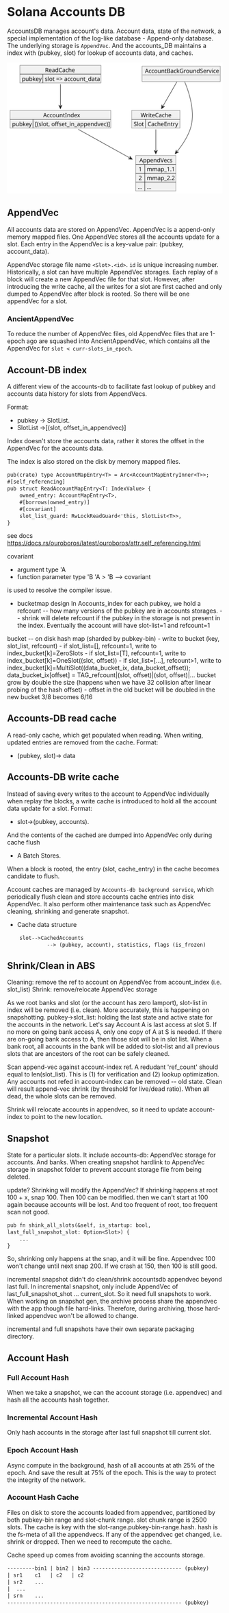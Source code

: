 # Solana Accounts DB

AccountsDB manages account's data. Account data, state of the network, a special
implementation of the log-like database - Append-only database. The underlying
storage is `AppendVec`. And the accounts_DB maintains a index with (pubkey, slot)
for lookup of accounts data, and caches.

![Alt text](./out/accounts_db_diagram/accounts_db_diagram.svg)

## AppendVec

All accounts data are stored on AppendVec. AppendVec is a append-only memory
mapped files. One AppendVec stores all the accounts update for a slot. Each
entry in the AppendVec is a key-value pair: (pubkey, account_data).

AppendVec storage file name `<Slot>.<id>`. `id` is unique increasing number.
Historically, a slot can have multiple AppendVec storages. Each replay of a
block will create a new AppendVec file for that slot. However, after introducing
the write cache, all the writes for a slot are first cached and only dumped to
AppendVec after block is rooted. So there will be one appendVec for a slot.

### AncientAppendVec
To reduce the number of AppendVec files, old AppendVec files that are 1-epoch
ago are squashed into AncientAppendVec, which contains all the AppendVec for
`slot < curr-slots_in_epoch`.

## Account-DB index

A different view of the accounts-db to facilitate fast lookup of pubkey and
accounts data history for slots from AppendVecs.

Format:
- pubkey -> SlotList.
- SlotList ->[(slot, offset_in_appendvec)]

Index doesn't store the accounts data, rather it stores the offset in the
AppendVec for the accounts data.

The index is also stored on the disk by memory mapped files.

```
pub(crate) type AccountMapEntry<T> = Arc<AccountMapEntryInner<T>>;
#[self_referencing]
pub struct ReadAccountMapEntry<T: IndexValue> {
    owned_entry: AccountMapEntry<T>,
    #[borrows(owned_entry)]
    #[covariant]
    slot_list_guard: RwLockReadGuard<'this, SlotList<T>>,
}
```

see docs
https://docs.rs/ouroboros/latest/ouroboros/attr.self_referencing.html

covariant
- argument type 'A
- function parameter type 'B
'A > 'B --> covariant

is used to resolve the compiler issue.

- bucketmap design
In Accounts_index for each pubkey, we hold a refcount -- how many versions of
the pubkey are in accounts storages. -- shrink will delete refcount if the
pubkey in the storage is not present in the index. Eventually the account will
have slot-list=1 and refcount=1

bucket -- on disk hash map (sharded by pubkey-bin)
    - write to bucket (key, slot_list, refcount)
        - if slot_list=[], refcount=1, write to index_bucket[k]=ZeroSlots
        - if slot_list=[T], refcount=1, write to index_bucket[k]=OneSlot((slot, offset))
        - if slot_list=[...], refcount>1, 
            write to index_bucket[k]=MultiSlot((data_bucket_ix,
            data_bucket_offset)); data_bucket_ix[offset] =
            TAG_refcount|(slot, offset)|(slot, offset)|...
bucket grow by double the size (happens when we have 32 collision after linear
probing of the hash offset)
    - offset in the old bucket will be doubled in the new bucket
        3/8 becomes 6/16

## Accounts-DB read cache

A read-only cache, which get populated when reading. When writing, updated entries are removed from the cache.
Format:
- (pubkey, slot)-> data

## Accounts-DB write cache

Instead of saving every writes to the account to AppendVec individually when
replay the blocks, a write cache is introduced to hold all the account data
update for a slot. Format:
- slot->(pubkey, accounts).

And the contents of the cached are dumped into AppendVec only during cache flush
- A Batch Stores.

When a block is rooted, the entry (slot, cache_entry) in the cache becomes
candidate to flush.

Account caches are managed by `Accounts-db background service`, which periodically
flush clean and store accounts cache entries into disk AppendVec. It also
perform other maintenance task such as AppendVec cleaning, shrinking and
generate snapshot.

- Cache data structure
```
    slot-->CachedAccounts
             --> (pubkey, account), statistics, flags (is_frozen)
```

## Shrink/Clean in ABS

Cleaning: remove the ref to account on AppendVec from account_index (i.e. slot_list) 
Shrink: remove/relocate AppendVec storage

As we root banks and slot (or the account has zero lamport), slot-list in index will be removed (i.e. clean). More accurately, this is happening on snapshotting.
pubkey->slot_list: holding the last state and active state for the accounts in the network.
Let's say Account A is last access at slot S. If no more on going bank access A, only one copy of A at S is needed.
If there are on-going bank access to A, then those slot will be in slot list.
When a bank root, all accounts in the bank will be added to slot-list and all previous slots that are ancestors of the root can be safely cleaned.

Scan append-vec against account-index ref. 
A redudant 'ref_count' should equal to len(slot_list). This is (1) for verification and (2) lookup optimization.
Any accounts not refed in account-index can be removed -- old state. Clean will result append-vec shrink (by threshold for live/dead ratio). When all
dead, the whole slots can be removed.

Shrink will relocate accounts in appendvec, so it need to update account-index to point to the new location.

## Snapshot

State for a particular slots. It include accounts-db: AppendVec storage for accounts. And banks.
When creating snapshot hardlink to AppendVec storage in snapshot folder to prevent account storage file from being deleted.

update? Shrinking will modify the AppendVec?
If shrinking happens at root 100 + x, snap 100. Then 100 can be modified. then
we can't start at 100 again because accounts will be lost. And too frequent of
root, too frequent scan not good.

```
pub fn shink_all_slots(&self, is_startup: bool, last_full_snapshot_slot: Option<Slot>) {
    ...
}
```

So, shrinking only happens at the snap, and it will be fine. Appendvec 100 won't
change until next snap 200. If we crash at 150, then 100 is still good.

incremental snapshot didn't do clean/shrink accountsdb appendvec beyond last full.
In incremental snapshot, only include AppendVec of last_full_snapshot_shot ... current_slot. So it need full snapshots to work.
When working on snapshot gen, the archive process share the appendvec with the
app though file hard-links. Therefore, during archiving, those hard-linked
appendvec won't be allowed to change.

incremental and full snapshots have their own separate packaging directory.

## Account Hash

### Full Account Hash
When we take a snapshot, we can the account storage (i.e. appendvec) and hash all the accounts hash together.

### Incremental Account Hash
Only hash accounts in the storage after last full snapshot till current slot.

### Epoch Account Hash
Async compute in the background, hash of all accounts at ath 25% of the epoch.
And save the result at 75% of the epoch. This is the way to protect the
integrity of the network.

### Account Hash Cache
Files on disk to store the accounts loaded from appendvec, partitioned by both
pubkey-bin range and slot-chunk range. slot chunk range is 2500 slots. The cache
is key with the slot-range.pubkey-bin-range.hash. hash is the fs-meta of all the
appendvecs. If any of the appendvec get changed, i.e. shrink or dropped. Then we
need to recompute the cache.

Cache speed up comes from avoiding scanning the accounts storage.

```
---------bin1 | bin2 | bin3 ----------------------------- (pubkey)
| sr1    c1   | c2   | c2
| sr2    ...
|  ...
| srn    ...
--------------------------------------------------------- (pubkey)
```
